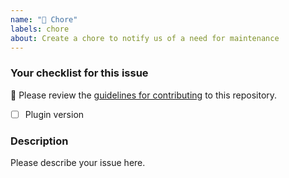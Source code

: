 ```yaml
---
name: "👻 Chore"
labels: chore
about: Create a chore to notify us of a need for maintenance
---
```


### Your checklist for this issue

🚨 Please review the [guidelines for contributing](../blob/master/CONTRIBUTING.md) to this repository.

- [ ] Plugin version

<!--
Put an `x` into the [ ] to show you have filled the information below
Describe your issue below
-->

### Description

Please describe your issue here.

